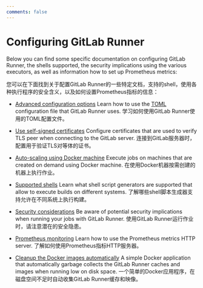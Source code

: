 ```yaml
---
comments: false
---
```


# Configuring GitLab Runner

Below you can find some specific documentation on configuring GitLab Runner, the
shells supported, the security implications using the various executors, as
well as information how to set up Prometheus metrics:

您可以在下面找到关于配置GitLab Runner的一些特定文档，支持的shell，使用各种执行程序的安全含义，以及如何设置Prometheus指标的信息：


- [Advanced configuration options](advanced-configuration.md) Learn how to use the [TOML][] configuration file that GitLab Runner uses.
学习如何使用GitLab Runner使用的TOML配置文件。

- [Use self-signed certificates](tls-self-signed.md) Configure certificates that are used to verify TLS peer when connecting to the GitLab server.
连接到GitLab服务器时，配置用于验证TLS对等体的证书。

- [Auto-scaling using Docker machine](autoscale.md) Execute jobs on machines that are created on demand using Docker machine.
在使用Docker机器按需创建的机器上执行作业。

- [Supported shells](../shells/README.md) Learn what shell script generators are supported that allow to execute builds on different systems.
了解哪些shell脚本生成器支持允许在不同系统上执行构建。

- [Security considerations](../security/index.md) Be aware of potential security implications when running your jobs with GitLab Runner.
使用GitLab Runner运行作业时，请注意潜在的安全隐患。

- [Prometheus monitoring](../monitoring/README.md) Learn how to use the Prometheus metrics HTTP server.
了解如何使用Prometheus指标HTTP服务器。

- [Cleanup the Docker images automatically](https://gitlab.com/gitlab-org/gitlab-runner-docker-cleanup) A simple Docker application that automatically garbage collects the GitLab Runner caches and images when running low on disk space.
一个简单的Docker应用程序，在磁盘空间不足时自动收集GitLab Runner缓存和映像。


[TOML]: https://github.com/toml-lang/toml
